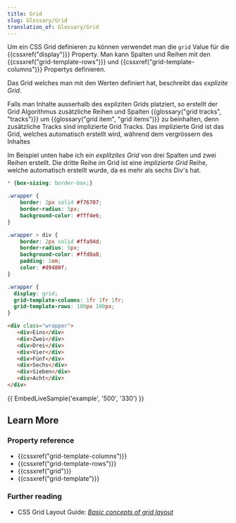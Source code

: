 ```yaml
---
title: Grid
slug: Glossary/Grid
translation_of: Glossary/Grid
---
```

Um ein CSS Grid definieren zu können verwendet man die `grid` Value für die {{cssxref("display")}} Property. Man kann Spalten und Reihen mit den {{cssxref("grid-template-rows")}} und {{cssxref("grid-template-columns")}} Propertys definieren.

Das Grid welches man mit den Werten definiert hat, beschreibt das _explizite Grid_.

Falls man Inhalte ausserhalb des expliziten Grids platziert, so erstellt der Grid Algorithmus zusätzliche Reihen und Spalten {{glossary("grid tracks", "tracks")}} um {{glossary("grid item", "grid items")}} zu beinhalten, denn zusätzliche Tracks sind implizierte Grid Tracks. Das implizierte Grid ist das Grid, welches automatisch erstellt wird, während dem vergrössern des Inhaltes

Im Beispiel unten habe ich ein _explitzites Grid_ von drei Spalten und zwei Reihen erstellt. Die dritte Reihe im Grid ist eine _implizierte Grid_ Reihe, welche automatisch erstellt wurde, da es mehr als sechs Div's hat.

```css hidden
* {box-sizing: border-box;}

.wrapper {
    border: 2px solid #f76707;
    border-radius: 5px;
    background-color: #fff4e6;
}

.wrapper > div {
    border: 2px solid #ffa94d;
    border-radius: 5px;
    background-color: #ffd8a8;
    padding: 1em;
    color: #d9480f;
}
```

```css
.wrapper {
  display: grid;
  grid-template-columns: 1fr 1fr 1fr;
  grid-template-rows: 100px 100px;
}
```

```html
<div class="wrapper">
   <div>Eins</div>
   <div>Zwei</div>
   <div>Drei</div>
   <div>Vier</div>
   <div>Fünf</div>
   <div>Sechs</div>
   <div>Sieben</div>
   <div>Acht</div>
</div>
```

{{ EmbedLiveSample('example', '500', '330') }}

## Learn More

### Property reference

- {{cssxref("grid-template-columns")}}
- {{cssxref("grid-template-rows")}}
- {{cssxref("grid")}}
- {{cssxref("grid-template")}}

### Further reading

- CSS Grid Layout Guide: _[Basic concepts of grid layout](/de/docs/Web/CSS/CSS_Grid_Layout/Basic_Concepts_of_Grid_Layout)_

